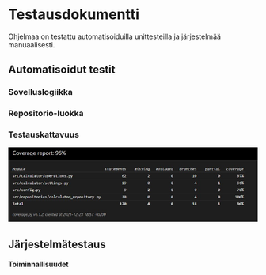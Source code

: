 # Testausdokumentti
Ohjelmaa on testattu automatisoiduilla unittesteilla ja järjestelmää manuaalisesti.

## Automatisoidut testit

### Sovelluslogiikka

### Repositorio-luokka

### Testauskattavuus


![coverage-report](./kuvat/coverage_report.jpg)

## Järjestelmätestaus

#### Toiminnallisuudet


